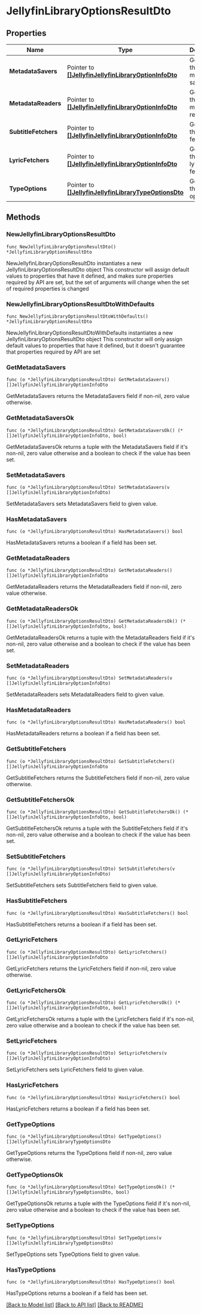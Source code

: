 # JellyfinLibraryOptionsResultDto

## Properties

Name | Type | Description | Notes
------------ | ------------- | ------------- | -------------
**MetadataSavers** | Pointer to [**[]JellyfinJellyfinLibraryOptionInfoDto**](JellyfinJellyfinLibraryOptionInfoDto.md) | Gets or sets the metadata savers. | [optional] 
**MetadataReaders** | Pointer to [**[]JellyfinJellyfinLibraryOptionInfoDto**](JellyfinJellyfinLibraryOptionInfoDto.md) | Gets or sets the metadata readers. | [optional] 
**SubtitleFetchers** | Pointer to [**[]JellyfinJellyfinLibraryOptionInfoDto**](JellyfinJellyfinLibraryOptionInfoDto.md) | Gets or sets the subtitle fetchers. | [optional] 
**LyricFetchers** | Pointer to [**[]JellyfinJellyfinLibraryOptionInfoDto**](JellyfinJellyfinLibraryOptionInfoDto.md) | Gets or sets the list of lyric fetchers. | [optional] 
**TypeOptions** | Pointer to [**[]JellyfinJellyfinLibraryTypeOptionsDto**](JellyfinJellyfinLibraryTypeOptionsDto.md) | Gets or sets the type options. | [optional] 

## Methods

### NewJellyfinLibraryOptionsResultDto

`func NewJellyfinLibraryOptionsResultDto() *JellyfinLibraryOptionsResultDto`

NewJellyfinLibraryOptionsResultDto instantiates a new JellyfinLibraryOptionsResultDto object
This constructor will assign default values to properties that have it defined,
and makes sure properties required by API are set, but the set of arguments
will change when the set of required properties is changed

### NewJellyfinLibraryOptionsResultDtoWithDefaults

`func NewJellyfinLibraryOptionsResultDtoWithDefaults() *JellyfinLibraryOptionsResultDto`

NewJellyfinLibraryOptionsResultDtoWithDefaults instantiates a new JellyfinLibraryOptionsResultDto object
This constructor will only assign default values to properties that have it defined,
but it doesn't guarantee that properties required by API are set

### GetMetadataSavers

`func (o *JellyfinLibraryOptionsResultDto) GetMetadataSavers() []JellyfinJellyfinLibraryOptionInfoDto`

GetMetadataSavers returns the MetadataSavers field if non-nil, zero value otherwise.

### GetMetadataSaversOk

`func (o *JellyfinLibraryOptionsResultDto) GetMetadataSaversOk() (*[]JellyfinJellyfinLibraryOptionInfoDto, bool)`

GetMetadataSaversOk returns a tuple with the MetadataSavers field if it's non-nil, zero value otherwise
and a boolean to check if the value has been set.

### SetMetadataSavers

`func (o *JellyfinLibraryOptionsResultDto) SetMetadataSavers(v []JellyfinJellyfinLibraryOptionInfoDto)`

SetMetadataSavers sets MetadataSavers field to given value.

### HasMetadataSavers

`func (o *JellyfinLibraryOptionsResultDto) HasMetadataSavers() bool`

HasMetadataSavers returns a boolean if a field has been set.

### GetMetadataReaders

`func (o *JellyfinLibraryOptionsResultDto) GetMetadataReaders() []JellyfinJellyfinLibraryOptionInfoDto`

GetMetadataReaders returns the MetadataReaders field if non-nil, zero value otherwise.

### GetMetadataReadersOk

`func (o *JellyfinLibraryOptionsResultDto) GetMetadataReadersOk() (*[]JellyfinJellyfinLibraryOptionInfoDto, bool)`

GetMetadataReadersOk returns a tuple with the MetadataReaders field if it's non-nil, zero value otherwise
and a boolean to check if the value has been set.

### SetMetadataReaders

`func (o *JellyfinLibraryOptionsResultDto) SetMetadataReaders(v []JellyfinJellyfinLibraryOptionInfoDto)`

SetMetadataReaders sets MetadataReaders field to given value.

### HasMetadataReaders

`func (o *JellyfinLibraryOptionsResultDto) HasMetadataReaders() bool`

HasMetadataReaders returns a boolean if a field has been set.

### GetSubtitleFetchers

`func (o *JellyfinLibraryOptionsResultDto) GetSubtitleFetchers() []JellyfinJellyfinLibraryOptionInfoDto`

GetSubtitleFetchers returns the SubtitleFetchers field if non-nil, zero value otherwise.

### GetSubtitleFetchersOk

`func (o *JellyfinLibraryOptionsResultDto) GetSubtitleFetchersOk() (*[]JellyfinJellyfinLibraryOptionInfoDto, bool)`

GetSubtitleFetchersOk returns a tuple with the SubtitleFetchers field if it's non-nil, zero value otherwise
and a boolean to check if the value has been set.

### SetSubtitleFetchers

`func (o *JellyfinLibraryOptionsResultDto) SetSubtitleFetchers(v []JellyfinJellyfinLibraryOptionInfoDto)`

SetSubtitleFetchers sets SubtitleFetchers field to given value.

### HasSubtitleFetchers

`func (o *JellyfinLibraryOptionsResultDto) HasSubtitleFetchers() bool`

HasSubtitleFetchers returns a boolean if a field has been set.

### GetLyricFetchers

`func (o *JellyfinLibraryOptionsResultDto) GetLyricFetchers() []JellyfinJellyfinLibraryOptionInfoDto`

GetLyricFetchers returns the LyricFetchers field if non-nil, zero value otherwise.

### GetLyricFetchersOk

`func (o *JellyfinLibraryOptionsResultDto) GetLyricFetchersOk() (*[]JellyfinJellyfinLibraryOptionInfoDto, bool)`

GetLyricFetchersOk returns a tuple with the LyricFetchers field if it's non-nil, zero value otherwise
and a boolean to check if the value has been set.

### SetLyricFetchers

`func (o *JellyfinLibraryOptionsResultDto) SetLyricFetchers(v []JellyfinJellyfinLibraryOptionInfoDto)`

SetLyricFetchers sets LyricFetchers field to given value.

### HasLyricFetchers

`func (o *JellyfinLibraryOptionsResultDto) HasLyricFetchers() bool`

HasLyricFetchers returns a boolean if a field has been set.

### GetTypeOptions

`func (o *JellyfinLibraryOptionsResultDto) GetTypeOptions() []JellyfinJellyfinLibraryTypeOptionsDto`

GetTypeOptions returns the TypeOptions field if non-nil, zero value otherwise.

### GetTypeOptionsOk

`func (o *JellyfinLibraryOptionsResultDto) GetTypeOptionsOk() (*[]JellyfinJellyfinLibraryTypeOptionsDto, bool)`

GetTypeOptionsOk returns a tuple with the TypeOptions field if it's non-nil, zero value otherwise
and a boolean to check if the value has been set.

### SetTypeOptions

`func (o *JellyfinLibraryOptionsResultDto) SetTypeOptions(v []JellyfinJellyfinLibraryTypeOptionsDto)`

SetTypeOptions sets TypeOptions field to given value.

### HasTypeOptions

`func (o *JellyfinLibraryOptionsResultDto) HasTypeOptions() bool`

HasTypeOptions returns a boolean if a field has been set.


[[Back to Model list]](../README.md#documentation-for-models) [[Back to API list]](../README.md#documentation-for-api-endpoints) [[Back to README]](../README.md)


